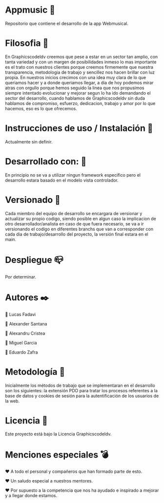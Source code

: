 # Appmusic :musical_note:
Repositorio que contiene el desarrollo de la app Webmusical.
# Filosofia :blue_book:
En Graphicscodeldv creemos que pese a estar en un sector tan amplio, con tanta variedad y con un margen de posibilidades inmeso
lo mas importante es el trato con nuestros clientes porque creemos firmemente que nuestra transparencia, metodologia de trabajo
y sencillez nos hacen brillar con luz propia. En nuestros inicios crecimos con una idea muy clara de lo que queriamos hacer
y a donde queriamos llegar, a dia de hoy podemos mirar atras con orgullo porque hemos seguido la linea que nos propusimos 
siempre intentado evolucionar y mejorar segun lo ha ido demandando el sector del desarrollo, cuando hablamos de Graphicscodeldv
sin duda hablamos de compromiso, esfuerzo, dedicacion, trabajo y amor por lo que hacemos, eso es lo que ofrecemos.
# Instrucciones de uso / Instalación :bookmark_tabs:
Actualmente sin definir.
# Desarrollado con: :low_brightness:
En principio no se va a utilizar ningun framework especifico pero el desarrollo
estara basado en el modelo vista controlador.
# Versionado :file_folder:
Cada miembro del equipo de desarrollo se encargara de versionar y actualizar su propio codigo, 
siendo posible en algun caso la implicacion de otro desarrollador/analista en caso de 
que fuera necesario, se va a ir versionando el codigo en diferentes branchs que van a 
corresponder con cada dia de trabajo/desarrollo del proyecto, la versión final estara 
en el main.
# Despliegue  :mailbox_closed:
Por determinar.
# Autores :black_nib:
:small_blue_diamond: Lucas Fadavi

:small_blue_diamond: Alexander Santana

:small_blue_diamond: Alexandru Cristea

:small_blue_diamond: Miguel Garcia

:small_blue_diamond: Eduardo Zafra

# Metodología  :wrench:
Inicialmente los métodos de trabajo que se implementaran en el desarrollo son los siguientes: 
la extensión PDO para tratar los procesos referentes a la base de datos y cookies de sesión 
para la autentificación de los usuarios de la web.

# Licencia :page_facing_up:
Este proyecto está bajo la Licencia Graphicscodeldv.
# Menciones especiales :bomb:
:hearts: A todo el personal y compañeros que han formado parte de esto.

:hearts: Un saludo especial a nuestros mentores.

:hearts: Por supuesto a la competencia que nos ha ayudado e inspirado a mejorar y 
a llegar donde estamos.
